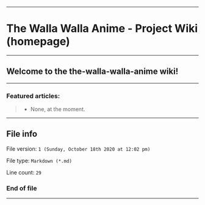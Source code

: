 
***

# The Walla Walla Anime - Project Wiki (homepage)

***

## Welcome to the the-walla-walla-anime wiki!

***

### Featured articles:

> * None, at the moment.

***

## File info

File version: `1 (Sunday, October 18th 2020 at 12:02 pm)`

File type: `Markdown (*.md)`

Line count: `29`

### End of file

***
